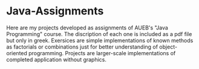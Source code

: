 # Java-Assignments

Here are my projects developed as assignments of AUEB's "Java Programming" course. The discription of each one is included as a pdf file but only in greek. Exersices are simple implementations of known methods as factorials or combinations just for better understanding of object-oriented programming. Projects are larger-scale implementations of completed application without graphics.